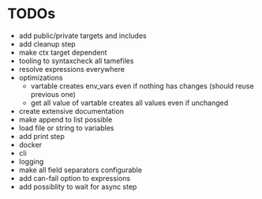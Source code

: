 
# TODOs

- add public/private targets and includes
- add cleanup step
- make ctx target dependent
- tooling to syntaxcheck all tamefiles
- resolve expressions everywhere
- optimizations
    - vartable creates env_vars even if nothing has changes (should reuse previous one)
    - get all value of vartable creates all values even if unchanged
- create extensive documentation
- make append to list possible
- load file or string to variables
- add print step
- docker
- cli
- logging
- make all field separators configurable
- add can-fail option to expressions
- add possiblity to wait for async step


